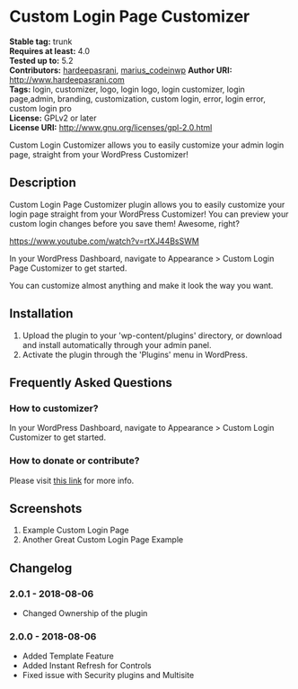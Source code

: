 # Custom Login Page Customizer #
**Stable tag:** trunk  
**Requires at least:** 4.0  
**Tested up to:** 5.2  
**Contributors:** [hardeepasrani](https://profiles.wordpress.org/hardeepasrani), [marius_codeinwp](https://profiles.wordpress.org/marius_codeinwp)
**Author URI:** http://www.hardeepasrani.com  
**Tags:** login, customizer, logo, login logo, login customizer, login page,admin, branding, customization, custom login, error, login error, custom login pro  
**License:** GPLv2 or later  
**License URI:** http://www.gnu.org/licenses/gpl-2.0.html  

Custom Login Customizer allows you to easily customize your admin login page, straight from your WordPress Customizer!

## Description ##

Custom Login Page Customizer plugin allows you to easily customize your login page straight from your WordPress Customizer! You can preview your custom login changes before you save them! Awesome, right?

https://www.youtube.com/watch?v=rtXJ44BsSWM

In your WordPress Dashboard, navigate to Appearance > Custom Login Page Customizer to get started.

You can customize almost anything and make it look the way you want.
## Installation ##

1. Upload the plugin to your 'wp-content/plugins' directory, or download and install automatically through your admin panel.
2. Activate the plugin through the 'Plugins' menu in WordPress.

## Frequently Asked Questions ##

### How to customizer? ###

In your WordPress Dashboard, navigate to Appearance > Custom Login Customizer to get started.

### How to donate or contribute? ###

Please visit <a target="_blank" rel="nofollow" href="http://www.hardeepasrani.com">this link</a> for more info.

## Screenshots ##

1. Example Custom Login Page
2. Another Great Custom Login Page Example

## Changelog ##
### 2.0.1 - 2018-08-06  ###

* Changed Ownership of the plugin

### 2.0.0 - 2018-08-06  ###

* Added Template Feature
* Added Instant Refresh for Controls
* Fixed issue with Security plugins and Multisite
